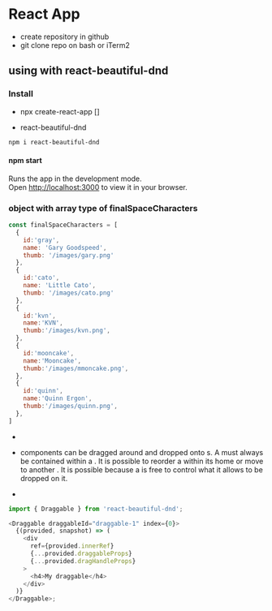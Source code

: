 # React App

- create repository in github
- git clone repo on bash or iTerm2

## using with react-beautiful-dnd

### Install 

- npx create-react-app []


- react-beautiful-dnd

```bash
npm i react-beautiful-dnd
```



#### npm start

Runs the app in the development mode.\
Open [http://localhost:3000](http://localhost:3000) to view it in your browser.


### object with array type of finalSpaceCharacters

```js
const finalSpaceCharacters = [
  {
    id:'gray',
    name: 'Gary Goodspeed',
    thumb: '/images/gary.png'
  },
  {
    id:'cato',
    name: 'Little Cato',
    thumb: '/images/cato.png'
  },
  {
    id:'kvn',
    name:'KVN',
    thumb:'/images/kvn.png',
  },
  {
    id:'mooncake',
    name:'Mooncake',
    thumb:'/images/mmoncake.png',
  },
  {
    id:'quinn',
    name:'Quinn Ergon',
    thumb:'/images/quinn.png',
  },
]
```

- <Draggable />
- <Draggable /> components can be dragged around and dropped onto <Droppable />s. A <Draggable /> must always be contained within a <Droppable />. It is possible to reorder a <Draggable /> within its home <Droppable /> or move to another <Droppable />. It is possible because a <Droppable /> is free to control what it allows to be dropped on it.

-

```js
import { Draggable } from 'react-beautiful-dnd';

<Draggable draggableId="draggable-1" index={0}>
  {(provided, snapshot) => (
    <div
      ref={provided.innerRef}
      {...provided.draggableProps}
      {...provided.dragHandleProps}
    >
      <h4>My draggable</h4>
    </div>
  )}
</Draggable>;
```


